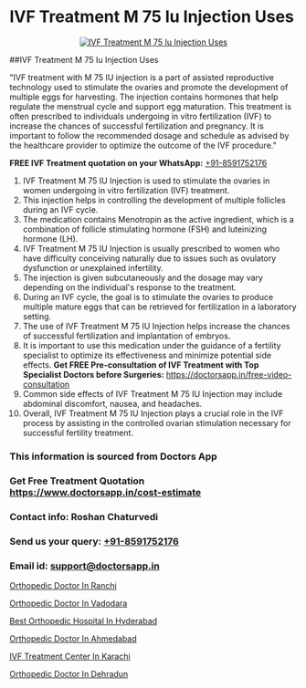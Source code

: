 # IVF Treatment M 75 Iu Injection Uses

<p align="center">
  <a href="https://doctorsapp.in/treatment/ivf-treatment">
    <img src="https://doctorsapp.co.in/uploads/treatment_image/ICSI.jpg" alt="IVF Treatment M 75 Iu Injection Uses">
  </a>
</p>
##IVF Treatment M 75 Iu Injection Uses

"IVF treatment with M 75 IU injection is a part of assisted reproductive technology used to stimulate the ovaries and promote the development of multiple eggs for harvesting. The injection contains hormones that help regulate the menstrual cycle and support egg maturation. This treatment is often prescribed to individuals undergoing in vitro fertilization (IVF) to increase the chances of successful fertilization and pregnancy. It is important to follow the recommended dosage and schedule as advised by the healthcare provider to optimize the outcome of the IVF procedure."

**FREE IVF Treatment quotation on your WhatsApp:**  [+91-8591752176](https://api.whatsapp.com/send?phone=8591752176)

1) IVF Treatment M 75 IU Injection is used to stimulate the ovaries in women undergoing in vitro fertilization (IVF) treatment. 
2) This injection helps in controlling the development of multiple follicles during an IVF cycle.
3) The medication contains Menotropin as the active ingredient, which is a combination of follicle stimulating hormone (FSH) and luteinizing hormone (LH).
4) IVF Treatment M 75 IU Injection is usually prescribed to women who have difficulty conceiving naturally due to issues such as ovulatory dysfunction or unexplained infertility.
5) The injection is given subcutaneously and the dosage may vary depending on the individual's response to the treatment.
6) During an IVF cycle, the goal is to stimulate the ovaries to produce multiple mature eggs that can be retrieved for fertilization in a laboratory setting.
7) The use of IVF Treatment M 75 IU Injection helps increase the chances of successful fertilization and implantation of embryos.
8) It is important to use this medication under the guidance of a fertility specialist to optimize its effectiveness and minimize potential side effects.
**Get FREE Pre-consultation of IVF Treatment with Top Specialist Doctors before Surgeries:** https://doctorsapp.in/free-video-consultation
9) Common side effects of IVF Treatment M 75 IU Injection may include abdominal discomfort, nausea, and headaches.
10) Overall, IVF Treatment M 75 IU Injection plays a crucial role in the IVF process by assisting in the controlled ovarian stimulation necessary for successful fertility treatment.

### This information is sourced from Doctors App 
### Get Free Treatment Quotation https://www.doctorsapp.in/cost-estimate
### Contact info: Roshan Chaturvedi 
### Send us your query: [+91-8591752176](https://api.whatsapp.com/send?phone=8591752176) 
### Email id: support@doctorsapp.in

[Orthopedic Doctor In Ranchi](https://www.linkedin.com/pulse/orthopedic-doctor-ranchi-doctorsapp-khulna-ga69e?trackingId=v5P4mtlFklB1Pj2Q9mxt0g%3D%3D&lipi=urn%3Ali%3Apage%3Ad_flagship3_company_admin%3BEfzsr1%2BmQ6eR1XkJR7MU1A%3D%3D)

[Orthopedic Doctor In Vadodara](https://www.linkedin.com/pulse/orthopedic-doctor-vadodara-doctorsapp-rajshahi-12vae?trackingId=J9U6KOddpSR5WFtY3OfuYg%3D%3D&lipi=urn%3Ali%3Apage%3Ad_flagship3_company_admin%3BtGKQvLKET%2FOkWlJl4W0MBA%3D%3D)

[Best Orthopedic Hospital In Hyderabad](https://medium.com/@vimalrana22/best-orthopedic-hospital-in-hyderabad-e7492a968a31)

[Orthopedic Doctor In Ahmedabad](https://medium.com/@vimalrana22/orthopedic-doctor-in-ahmedabad-180e68c3f3f8)

[IVF Treatment Center In Karachi](https://doctors-apps.github.io/doctorsapp/ivf-treatment-center-in-karachi)

[Orthopedic Doctor In Dehradun](https://doctors-apps.github.io/doctorsapp/orthopedic-doctor-in-dehradun)

